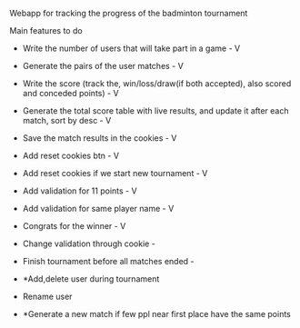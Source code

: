 Webapp for tracking the progress of the badminton tournament

Main features to do

- Write the number of users that will take part in a game - V
- Generate the pairs of the user matches - V
- Write the score (track the, win/loss/draw(if both accepted), also scored and conceded points) - V
- Generate the total score table with live results, and update it after each match, sort by desc - V
- Save the match results in the cookies - V
- Add reset cookies btn - V
- Add reset cookies if we start new tournament - V
- Add validation for 11 points - V
- Add validation for same player name - V
- Congrats for the winner - V
- Change validation through cookie -
- Finish tournament before all matches ended -

- \*Add,delete user during tournament
- Rename user
- \*Generate a new match if few ppl near first place have the same points
